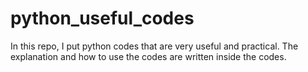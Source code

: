 # python_useful_codes
In this repo, I put python codes that are very useful and practical. The explanation and how to use the codes are written inside the codes.
